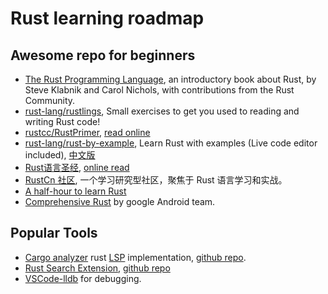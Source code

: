 # Rust learning roadmap

## Awesome repo for beginners

- [The Rust Programming Language](https://doc.rust-lang.org/book/title-page.html), an introductory book about Rust, by Steve Klabnik and Carol Nichols, with contributions from the Rust Community.
- [rust-lang/rustlings](https://github.com/rust-lang/rustlings), Small exercises to get you used to reading and writing Rust code!
- [rustcc/RustPrimer](https://github.com/rustcc/RustPrimer), [read online](https://rustcc.gitbooks.io/rustprimer/content/)
- [rust-lang/rust-by-example](https://github.com/rust-lang/rust-by-example), Learn Rust with examples (Live code editor included), [中文版](https://github.com/rust-lang-cn/rust-by-example-cn)
- [Rust语言圣经](https://github.com/sunface/rust-course), [online read](https://course.rs/)
- [RustCn 社区](https://github.com/rustlang-cn), 一个学习研究型社区，聚焦于 Rust 语言学习和实战。
- [A half-hour to learn Rust](https://fasterthanli.me/articles/a-half-hour-to-learn-rust)
- [Comprehensive Rust](https://google.github.io/comprehensive-rust/) by google Android team.

## Popular Tools

- [Cargo analyzer](https://rust-analyzer.github.io/) rust [LSP](https://microsoft.github.io/language-server-protocol/) implementation, [github repo](https://github.com/rust-lang/rust-analyzer).
- [Rust Search Extension](https://rust.extension.sh/), [github repo](https://github.com/huhu/rust-search-extension)
- [VSCode-lldb](https://github.com/vadimcn/vscode-lldb) for debugging.
